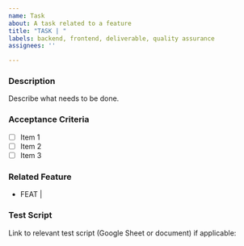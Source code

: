 ```yaml
---
name: Task
about: A task related to a feature
title: "TASK | "
labels: backend, frontend, deliverable, quality assurance
assignees: ''

---
```


### Description
Describe what needs to be done.

### Acceptance Criteria
- [ ] Item 1
- [ ] Item 2
- [ ] Item 3

### Related Feature
- FEAT | 

### Test Script
Link to relevant test script (Google Sheet or document) if applicable: